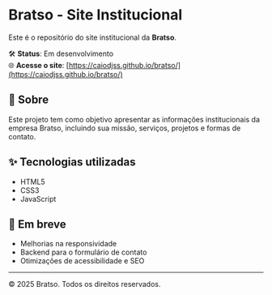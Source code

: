 # Bratso - Site Institucional

Este é o repositório do site institucional da **Bratso**.

🛠️ **Status**: Em desenvolvimento  
🌐 **Acesse o site**: [https://caiodjss.github.io/bratso/](https://caiodjss.github.io/bratso/)

## 📄 Sobre

Este projeto tem como objetivo apresentar as informações institucionais da empresa Bratso, incluindo sua missão, serviços, projetos e formas de contato.

## ✨ Tecnologias utilizadas

- HTML5
- CSS3
- JavaScript

## 📌 Em breve

- Melhorias na responsividade
- Backend para o formulário de contato
- Otimizações de acessibilidade e SEO

---

© 2025 Bratso. Todos os direitos reservados.
